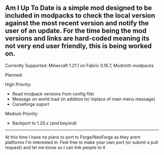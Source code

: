 Am I Up To Date is a simple mod designed to be included in modpacks to check the local version against the most recent version and notify the user of an update. For the time being the mod versions and links are hard-coded meaning its not very end user friendly, this is being worked on.
---------------------------------------------------------------------------------------------------------------------------------------------------------------------------------------------------------------------------------------------

Currently Supported:
Minecraft 1.21.1 on Fabric 0.16.7, Modrinth modpacks

Planned:

High Priority:
* Read modpack versions from config file\
* Message on world load (in addition to/ inplace of main menu message)
* Curseforge suport

Medium Priority:
* Backport to 1.20.x (and beyond)
---------------------------------------------------------------------------------------------------------------------------------------------------------------------------------------------------------------------------------------------

At this time I have no plans to port to Forge/NeoForge as they arent platforms I'm interested in. Feel free to make your own port (or submit a pull request) and let me know so I can link people to it
